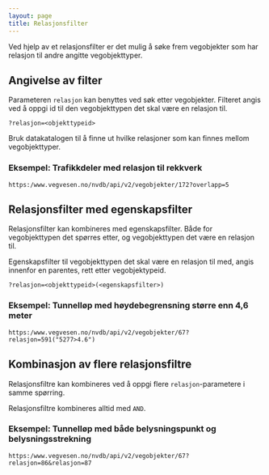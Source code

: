 ```yaml
---
layout: page
title: Relasjonsfilter
---
```


Ved hjelp av et relasjonsfilter er det mulig å søke frem vegobjekter som har relasjon til andre angitte vegobjekttyper.

## Angivelse av filter

Parameteren `relasjon` kan benyttes ved søk etter vegobjekter. Filteret angis ved å oppgi id til den vegobjekttypen det skal være en relasjon til.

```
?relasjon=<objekttypeid>
```


Bruk datakatalogen til å finne ut hvilke relasjoner som kan finnes mellom vegobjekttyper.

### Eksempel: Trafikkdeler med relasjon til rekkverk

```
https:/www.vegvesen.no/nvdb/api/v2/vegobjekter/172?overlapp=5
```


## Relasjonsfilter med egenskapsfilter

Relasjonsfilter kan kombineres med egenskapsfilter. Både for vegobjekttypen det spørres etter, og vegobjekttypen det være en relasjon til.

Egenskapsfilter til vegobjekttypen det skal være en relasjon til med, angis innenfor en parentes, rett etter vegobjektypeid.

```
?relasjon=<objekttypeid>(<egenskapsfilter>)
```


### Eksempel: Tunnelløp med høydebegrensning større enn 4,6 meter

```
https:/www.vegvesen.no/nvdb/api/v2/vegobjekter/67?relasjon=591("5277>4.6")
```


## Kombinasjon av flere relasjonsfiltre

Relasjonsfiltre kan kombineres ved å oppgi flere `relasjon`-parametere i samme spørring.

Relasjonsfiltre kombineres alltid med `AND`.

### Eksempel: Tunnelløp med både belysningspunkt og belysningsstrekning

```
https:/www.vegvesen.no/nvdb/api/v2/vegobjekter/67?relasjon=86&relasjon=87
```
